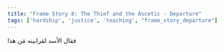 ```yaml
---
title: "Frame Story 8: The Thief and the Ascetic - Departure"
tags: ['hardship', 'justice', 'teaching', "frame_story_departure"]
---
```


 فقال الأسد لقرابينه مَن هذا
